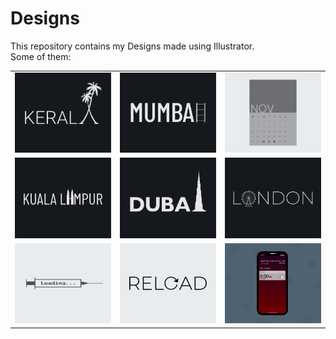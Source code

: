 # Designs
This repository contains my Designs made using Illustrator.<br>
Some of them:<br>
<table>
<tr><td><img src="./2020-12/png/25.12.2020.png"></td><td><img src="./2020-12/png/27.12.2020.png"></td><td><img src="./2020-11/png/26.11.2020.png"></td></tr>
<tr><td><img src="./2020-12/png/29.12.2020.png"></td><td><img src="./2020-12/png/14.12.2020.png"></td><td><img src="./2020-12/png/16.12.2020.png"></td></tr>
<tr><td><img src="./2020-11/png/30.11.2020.png"></td><td><img src="./2020-11/png/25.11.2020.png"></td><td><img src="./2020-11/png/19.11.2020 - 2.png"></td></tr>
</table>
